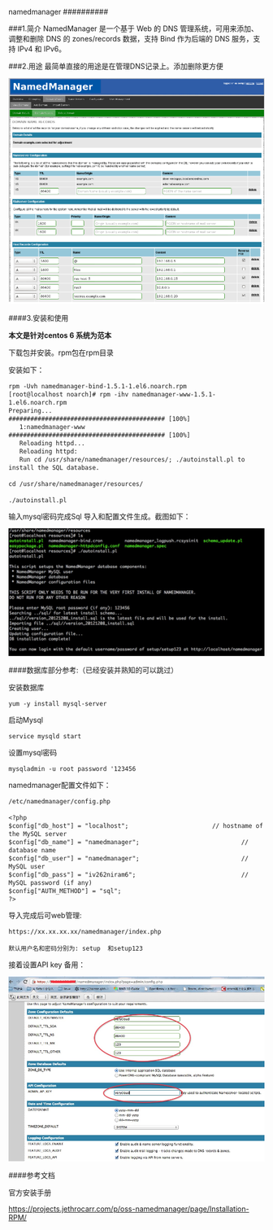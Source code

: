 namedmanager
##########


###1.简介
NamedManager 是一个基于 Web 的 DNS 管理系统，可用来添加、调整和删除 DNS 的 zones/records 数据，支持 Bind 作为后端的 DNS 服务，支持 IPv4 和 IPv6。

###2.用途
最简单直接的用途是在管理DNS记录上。添加删除更方便

![Alt text](img/first.png "前台管理截图")

####3.安装和使用

**本文是针对centos 6 系统为范本**

下载包并安装。rpm包在rpm目录

安装如下：

	rpm -Uvh namedmanager-bind-1.5.1-1.el6.noarch.rpm
	[root@localhost noarch]# rpm -ihv namedmanager-www-1.5.1-1.el6.noarch.rpm 
	Preparing...                ########################################### [100%]
	   1:namedmanager-www       ########################################### [100%]
	   Reloading httpd...
	   Reloading httpd: 
	   Run cd /usr/share/namedmanager/resources/; ./autoinstall.pl to install the SQL database.

	cd /usr/share/namedmanager/resources/

	./autoinstall.pl

输入mysql密码完成Sql 导入和配置文件生成。截图如下：

![Alt text](img/importsql.png "导入sql语名")

####数据库部分参考:（已经安装并熟知的可以跳过）
    
安装数据库

	yum -y install mysql-server

启动Mysql

	service mysqld start

设置mysql密码

	mysqladmin -u root password '123456

namedmanager配置文件如下：

	/etc/namedmanager/config.php

	<?php
	$config["db_host"] = "localhost";                       // hostname of the MySQL server
	$config["db_name"] = "namedmanager";                            // database name
	$config["db_user"] = "namedmanager";                            // MySQL user
	$config["db_pass"] = "iv262niram6";                             // MySQL password (if any)
	$config["AUTH_METHOD"] = "sql";
	?>

导入完成后可web管理:

	https://xx.xx.xx.xx/namedmanager/index.php

	默认用户名和密码分别为: setup  和setup123

接着设置API key 备用：

![Alt text](img/api.png "api设置")


####参考文档

官方安装手册

<https://projects.jethrocarr.com/p/oss-namedmanager/page/Installation-RPM/>

